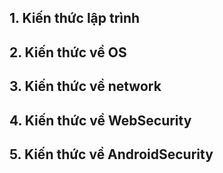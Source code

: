 

## 1. Kiến thức lập trình
## 2. Kiến thức về OS
## 3. Kiến thức về network
## 4. Kiến thức về WebSecurity
## 5. Kiến thức về AndroidSecurity
